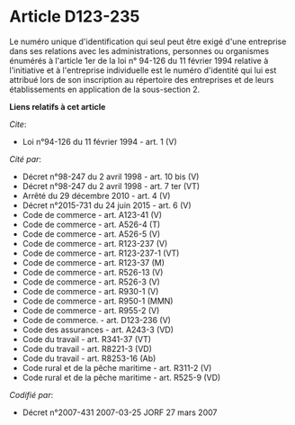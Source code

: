 # Article D123-235

Le numéro unique d'identification qui seul peut être exigé d'une entreprise dans ses relations avec les administrations,
personnes ou organismes énumérés à l'article 1er de la loi n° 94-126 du 11 février 1994 relative à l'initiative et à
l'entreprise individuelle est le numéro d'identité qui lui est attribué lors de son inscription au répertoire des entreprises
et de leurs établissements en application de la sous-section 2.

**Liens relatifs à cet article**

_Cite_:

  - Loi n°94-126 du 11 février 1994 - art. 1 (V)

_Cité par_:

  - Décret n°98-247 du 2 avril 1998 - art. 10 bis (V)
  - Décret n°98-247 du 2 avril 1998 - art. 7 ter (VT)
  - Arrêté du 29 décembre 2010 - art. 4 (V)
  - Décret n°2015-731 du 24 juin 2015 - art. 6 (V)
  - Code de commerce - art. A123-41 (V)
  - Code de commerce - art. A526-4 (T)
  - Code de commerce - art. A526-5 (V)
  - Code de commerce - art. R123-237 (V)
  - Code de commerce - art. R123-237-1 (VT)
  - Code de commerce - art. R123-37 (M)
  - Code de commerce - art. R526-13 (V)
  - Code de commerce - art. R526-3 (V)
  - Code de commerce - art. R930-1 (V)
  - Code de commerce - art. R950-1 (MMN)
  - Code de commerce - art. R955-2 (V)
  - Code de commerce. - art. D123-236 (V)
  - Code des assurances - art. A243-3 (VD)
  - Code du travail - art. R341-37 (VT)
  - Code du travail - art. R8221-3 (VD)
  - Code du travail - art. R8253-16 (Ab)
  - Code rural et de la pêche maritime - art. R311-2 (V)
  - Code rural et de la pêche maritime - art. R525-9 (VD)

_Codifié par_:

  - Décret n°2007-431 2007-03-25 JORF 27 mars 2007
